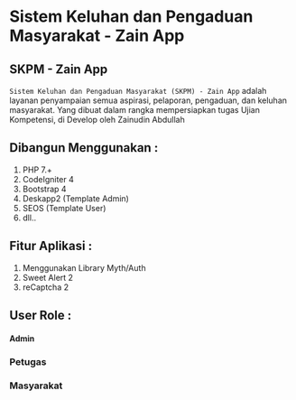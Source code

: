 # Sistem Keluhan dan Pengaduan Masyarakat - Zain App

## SKPM - Zain App

`Sistem Keluhan dan Pengaduan Masyarakat (SKPM) - Zain App` adalah layanan penyampaian semua aspirasi, pelaporan, pengaduan, dan keluhan masyarakat. Yang dibuat dalam rangka mempersiapkan tugas Ujian Kompetensi, di Develop oleh Zainudin Abdullah

## Dibangun Menggunakan :

1. PHP 7.+
2. CodeIgniter 4
3. Bootstrap 4
4. Deskapp2 (Template Admin)
5. SEOS (Template User)
6. dll..

## Fitur Aplikasi :

1. Menggunakan Library Myth/Auth
2. Sweet Alert 2
3. reCaptcha 2

## User Role :

#### Admin

### Petugas

### Masyarakat
